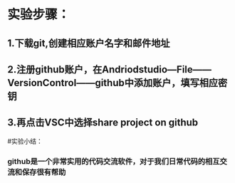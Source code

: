 # 实验步骤：
## 1.下载git,创建相应账户名字和邮件地址
## 2.注册github账户，在Andriodstudio—File——VersionControl——github中添加账户，填写相应密钥
## 3.再点击VSC中选择share project on github
#实验小结：
### github是一个非常实用的代码交流软件，对于我们日常代码的相互交流和保存很有帮助
